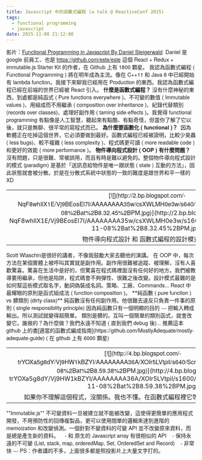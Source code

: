 ```yaml
---
title: Javascript 中的函數式編程 (a talk @ ReactiveConf 2015)
tags:
  - functional programming
  - javascript
date: 2015-11-08 21:12:00
---
```


<span style="font-family: &quot;helvetica neue&quot; , &quot;arial&quot; , &quot;helvetica&quot; , sans-serif;">影片：[Functional Programming in Javascript By Daniel Steigerwald](https://www.youtube.com/watch?v=BfzjuhX4wJ0&amp;feature=youtu.be&amp;t=2h16m7s)&nbsp;</span>
<span style="font-family: &quot;helvetica neue&quot; , &quot;arial&quot; , &quot;helvetica&quot; , sans-serif;">
</span><span style="font-family: &quot;helvetica neue&quot; , &quot;arial&quot; , &quot;helvetica&quot; , sans-serif;">Daniel 是 google 前員工、也是 https://github.com/este/este 這個 React + Redux + immutable.js Starter Kit 的作者，在 Github 上有 1800 顆星。</span>
<span style="font-family: &quot;helvetica neue&quot; , &quot;arial&quot; , &quot;helvetica&quot; , sans-serif;">
</span><span style="font-family: &quot;helvetica neue&quot; , &quot;arial&quot; , &quot;helvetica&quot; , sans-serif;">我認為函數式編程 ( Functional Programming ) 將在明年成為主流。像在 C++11 和 Java 8 中已經開始有 lambda function。我接下來聊我已經用在 Production 的東西。我認為函數式編程已經在前端的世界已經被 React 引入。</span>
<span style="font-family: &quot;helvetica neue&quot; , &quot;arial&quot; , &quot;helvetica&quot; , sans-serif;">
</span>**<span style="font-family: &quot;helvetica neue&quot; , &quot;arial&quot; , &quot;helvetica&quot; , sans-serif;">什麼是函數式編程？</span>**
<span style="font-family: &quot;helvetica neue&quot; , &quot;arial&quot; , &quot;helvetica&quot; , sans-serif;">沒有什麼神秘的東西，到處都是純函式 ( Pure functions everywhere )、不可變的數值 ( Immutable values )、用組成而不用繼承 ( composition over inheritance )、紀錄代替類別 (records over classes)、處理好副作用 ( taming side-effects )。我覺得 functional programming 有點像是人工智慧，聽起來有點酷、有點奇怪，但當你了解了它以後，就只是無聊、很平常的寫程式而已。</span>
<span style="font-family: &quot;helvetica neue&quot; , &quot;arial&quot; , &quot;helvetica&quot; , sans-serif;">
</span><span style="font-family: &quot;helvetica neue&quot; , &quot;arial&quot; , &quot;helvetica&quot; , sans-serif;">**為什麼要函數化 ( functional )？&nbsp;**</span>
<span style="font-family: &quot;helvetica neue&quot; , &quot;arial&quot; , &quot;helvetica&quot; , sans-serif;">因為軟體正在吃掉這個世界，它必須要做到最好。函數式編程已經被證明，比較少臭蟲 ( less bugs)、較不複雜 ( less complexity )、程式碼更可讀 ( more readable code ) 和更好的效能 ( more performance )。</span>
<span style="font-family: &quot;helvetica neue&quot; , &quot;arial&quot; , &quot;helvetica&quot; , sans-serif;">
</span><span style="font-family: &quot;helvetica neue&quot; , &quot;arial&quot; , &quot;helvetica&quot; , sans-serif;">**物件導向程式設計 ( OOP ) 有什麼問題？**</span>
<span style="font-family: &quot;helvetica neue&quot; , &quot;arial&quot; , &quot;helvetica&quot; , sans-serif;">沒有問題，只是很難、常被誤用，而且有時是難以避免的。整個物件導向程式設計的模式 (paradigm) 是基於「送訊息給物件是唯一跟狀態 ( state ) 互動的方法」，因此狀態就會被分散。於是在分散式系統中狀態的一致的難度是跟世界和平一樣的 XD</span>
<span style="font-family: &quot;helvetica neue&quot; , &quot;arial&quot; , &quot;helvetica&quot; , sans-serif;">
</span>
<table align="center" cellpadding="0" cellspacing="0" class="tr-caption-container" style="margin-left: auto; margin-right: auto; text-align: center;"><tbody><tr><td style="text-align: center;">[<span style="font-family: &quot;helvetica neue&quot; , &quot;arial&quot; , &quot;helvetica&quot; , sans-serif;">![](http://2.bp.blogspot.com/-NqF8whIlX1E/Vj9BEosEl7I/AAAAAAAA35w/csXWLMH0e3w/s640/Screen%2BShot%2B2015-11-08%2Bat%2B8.32.45%2BPM.jpg)</span>](http://2.bp.blogspot.com/-NqF8whIlX1E/Vj9BEosEl7I/AAAAAAAA35w/csXWLMH0e3w/s1600/Screen%2BShot%2B2015-11-08%2Bat%2B8.32.45%2BPM.jpg)</td></tr><tr><td class="tr-caption" style="text-align: center;"><span style="font-family: &quot;helvetica neue&quot; , &quot;arial&quot; , &quot;helvetica&quot; , sans-serif;">物件導向程式設計 和 函數式編程的設計模式比較</span></td></tr></tbody></table><span style="font-family: &quot;helvetica neue&quot; , &quot;arial&quot; , &quot;helvetica&quot; , sans-serif;">Scott Wlaschin是很好的講者，不像我鼓勵大家去聽他的演講。</span>
<span style="font-family: &quot;helvetica neue&quot; , &quot;arial&quot; , &quot;helvetica&quot; , sans-serif;">
</span><span style="font-family: &quot;helvetica neue&quot; , &quot;arial&quot; , &quot;helvetica&quot; , sans-serif;">在 OOP 中，每次方法在某個實體上被呼叫其實就是副作用。副作用很難被追蹤、被理解，沒有人喜歡驚喜。驚喜在生活中是好的，但驚喜在程式碼裡面沒有任何好的地方。我們被教導要用繼承，但他是陷阱，程式碼會不夠彈性、很難之後改變。設計模式最難的是如何幫這些模式取名字，動詞偽裝成名詞。策略、工廠、Commands...</span>
<span style="font-family: &quot;helvetica neue&quot; , &quot;arial&quot; , &quot;helvetica&quot; , sans-serif;">
</span><span style="font-family: &quot;helvetica neue&quot; , &quot;arial&quot; , &quot;helvetica&quot; , sans-serif;">React 中最耀眼的原則是函式組成法 ( function composition )。</span>
<span style="font-family: &quot;helvetica neue&quot; , &quot;arial&quot; , &quot;helvetica&quot; , sans-serif;">
</span>**<span style="font-family: &quot;helvetica neue&quot; , &quot;arial&quot; , &quot;helvetica&quot; , sans-serif;">純函數 ( pure function ) vs 髒類別 (dirty class)</span>**
<span style="font-family: &quot;helvetica neue&quot; , &quot;arial&quot; , &quot;helvetica&quot; , sans-serif;">
</span><span style="font-family: &quot;helvetica neue&quot; , &quot;arial&quot; , &quot;helvetica&quot; , sans-serif;">純函數沒有任何副作用。他很難去違反只負責一件事的原則 ( single responsibility principle) 因為純函數只有一個明顯的目的 --- 把輸入轉成輸出。所以測試就變得超簡單。</span>
<span style="font-family: &quot;helvetica neue&quot; , &quot;arial&quot; , &quot;helvetica&quot; , sans-serif;">
</span><span style="font-family: &quot;helvetica neue&quot; , &quot;arial&quot; , &quot;helvetica&quot; , sans-serif;">類別是髒的。互叫一個簡單的類別函式，就會改變它。誰做的？為什麼做？我們永遠不知道 ( 直到我們 debug 後)...</span>
<span style="font-family: &quot;helvetica neue&quot; , &quot;arial&quot; , &quot;helvetica&quot; , sans-serif;">
</span><span style="font-family: &quot;helvetica neue&quot; , &quot;arial&quot; , &quot;helvetica&quot; , sans-serif;">推薦這本 github 上的書[適當的函數式編成指南](https://github.com/MostlyAdequate/mostly-adequate-guide)&nbsp;( 在 github 上有 6000 顆星)</span>
<span style="font-family: &quot;helvetica neue&quot; , &quot;arial&quot; , &quot;helvetica&quot; , sans-serif;">
</span>
<table align="center" cellpadding="0" cellspacing="0" class="tr-caption-container" style="margin-left: auto; margin-right: auto; text-align: center;"><tbody><tr><td style="text-align: center;">[<span style="font-family: &quot;helvetica neue&quot; , &quot;arial&quot; , &quot;helvetica&quot; , sans-serif;">![](http://4.bp.blogspot.com/-trYOXa5g8dY/Vj9HW1kBZYI/AAAAAAAA36A/XOIr5LVtpiI/s640/Screen%2BShot%2B2015-11-08%2Bat%2B8.59.38%2BPM.jpg)</span>](http://4.bp.blogspot.com/-trYOXa5g8dY/Vj9HW1kBZYI/AAAAAAAA36A/XOIr5LVtpiI/s1600/Screen%2BShot%2B2015-11-08%2Bat%2B8.59.38%2BPM.jpg)</td></tr><tr><td class="tr-caption" style="text-align: center;"><span style="font-family: &quot;helvetica neue&quot; , &quot;arial&quot; , &quot;helvetica&quot; , sans-serif;">如果你不理解這個程式，沒關係。我也不懂。在函數式編程裡它等於 ( (4 + 0) * 2) + (4 * 2)</span></td></tr></tbody></table><span style="font-family: &quot;helvetica neue&quot; , &quot;arial&quot; , &quot;helvetica&quot; , sans-serif;">**Immutable.js**</span>
<span style="font-family: &quot;helvetica neue&quot; , &quot;arial&quot; , &quot;helvetica&quot; , sans-serif;">不可變資料一旦被建立就不能被改變，這使得更簡單的應用程式開發，不用預防性的回傳複製品，更可以使用間單的邏輯來達到進階的 memoization 和改變偵測。一個針對不變資料的可變 API 並不改變原來資料，而是總是產生新的資料。</span>
<span style="font-family: &quot;helvetica neue&quot; , &quot;arial&quot; , &quot;helvetica&quot; , sans-serif;">&nbsp; &nbsp;- 和 原生的 Javascript array 有很相似的 API</span>
<span style="font-family: &quot;helvetica neue&quot; , &quot;arial&quot; , &quot;helvetica&quot; , sans-serif;">&nbsp; &nbsp;- 保持永遠的不可變 (List, stack, map, orderedMap, Set, OrderedSet and Record)</span>
<span style="font-family: &quot;helvetica neue&quot; , &quot;arial&quot; , &quot;helvetica&quot; , sans-serif;">&nbsp; &nbsp;- 非常快</span>
<span style="font-family: &quot;helvetica neue&quot; , &quot;arial&quot; , &quot;helvetica&quot; , sans-serif;">
</span><span style="font-family: &quot;helvetica neue&quot; , &quot;arial&quot; , &quot;helvetica&quot; , sans-serif;">---</span>
<span style="font-family: &quot;helvetica neue&quot; , &quot;arial&quot; , &quot;helvetica&quot; , sans-serif;">PS：作者講的不多，上面很多都是照投影片上大量文字打的。</span>
